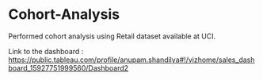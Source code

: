 # Cohort-Analysis
Performed cohort analysis using Retail dataset available at UCI.


Link to the dashboard :
https://public.tableau.com/profile/anupam.shandilya#!/vizhome/sales_dashboard_15927751999560/Dashboard2
